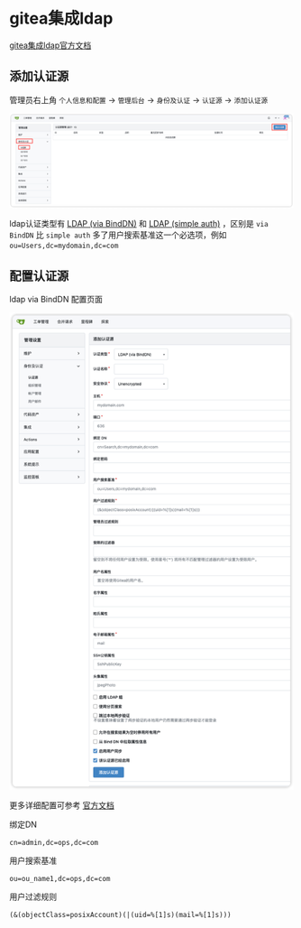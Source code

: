 # gitea集成ldap

[gitea集成ldap官方文档](https://docs.gitea.cn/usage/authentication?_highlight=ldap#ldapsimple-auth)



## 添加认证源

管理员右上角 `个人信息和配置` -> `管理后台` -> `身份及认证` -> `认证源` -> `添加认证源`

![iShot_2025-09-18_10.07.00](https://raw.githubusercontent.com/pptfz/picgo-images/master/img/iShot_2025-09-18_10.07.00.png)



ldap认证类型有 [LDAP (via BindDN)](https://docs.gitea.cn/usage/authentication#ldapvia-binddn) 和 [LDAP (simple auth)](https://docs.gitea.cn/usage/authentication#ldapsimple-auth) ，区别是 `via BindDN` 比 `simple auth` 多了用户搜索基准这一个必选项，例如 `ou=Users,dc=mydomain,dc=com`



## 配置认证源

ldap via BindDN 配置页面

![iShot_2025-09-18_10.15.34](https://raw.githubusercontent.com/pptfz/picgo-images/master/img/iShot_2025-09-18_10.15.34.png)



更多详细配置可参考 [官方文档](https://docs.gitea.cn/usage/authentication#ldapvia-binddn)



绑定DN

```shell
cn=admin,dc=ops,dc=com
```



用户搜索基准

```shell
ou=ou_name1,dc=ops,dc=com
```



用户过滤规则

```shell
(&(objectClass=posixAccount)(|(uid=%[1]s)(mail=%[1]s)))
```



